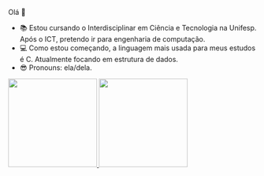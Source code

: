   Olá 👋

- 📚 Estou cursando o Interdisciplinar em Ciência e Tecnologia na Unifesp. Após o ICT, pretendo ir para engenharia de computação.
- 💻 Como estou começando, a linguagem mais usada para meus estudos é C. Atualmente focando em estrutura de dados.
- 😎 Pronouns: ela/dela.

<div>
  <a href="https://github.com/SPadrao">
  <img height="180em" src="https://github-readme-stats.vercel.app/api?username=SPadrao&show_icons=true&theme=tokyonight&include_all_commits=true&count_private=true"/>
  <img height="180em" src="https://github-readme-stats.vercel.app/api/top-langs/?username=SPadrao&layout=compact&langs_count=7&theme=tokyonight"/>
</div>
